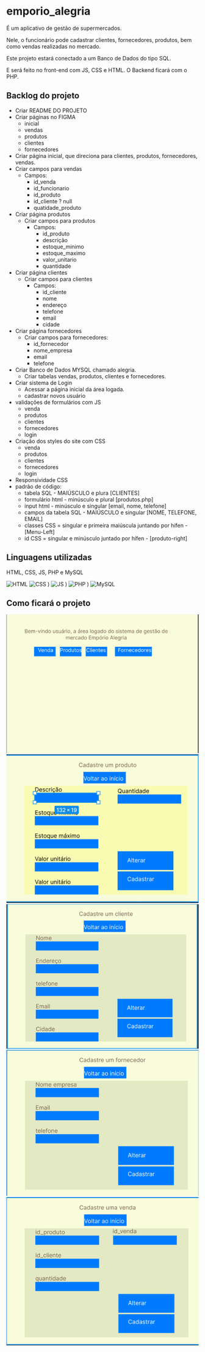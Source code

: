 # **emporio_alegria**
É um aplicativo de gestão de supermercados.

Nele, o funcionário pode cadastrar clientes, fornecedores, produtos, bem como vendas realizadas no mercado.

Este projeto estará conectado a um Banco de Dados do tipo SQL.

E será feito no front-end com JS, CSS e HTML.
O Backend ficará com o PHP.

## **Backlog do projeto**

- Criar README DO PROJETO
- Criar páginas no FIGMA
  - inicial
  - vendas
  - produtos
  - clientes
  - fornecedores
- Criar página inicial, que direciona para clientes, produtos, fornecedores, vendas.
- Criar campos para vendas
  - Campos:
    - id_venda
    - id_funcionario
    - id_produto
    - id_cliente ? null
    - quatidade_produto
- Criar página produtos
  - Criar campos para produtos
    - Campos:
      - id_produto
      - descrição
      - estoque_minimo
      - estoque_maximo
      - valor_unitario
      - quantidade
- Criar página clientes 
  - Criar campos para clientes
    - Campos:
      - id_cliente
      -   nome
      -   endereço
      -   telefone
      -   email
      -   cidade
- Criar página fornecedores
  - Criar campos para fornecedores:
    - id_fornecedor
    - nome_empresa
    - email
    - telefone
- Criar Banco de Dados MYSQL chamado alegria.
  - Criar tabelas vendas, produtos, clientes e fornecedores.
- Criar sistema de Login
  - Acessar a página inicial da área logada.
  - cadastrar novos usuário
- validações de formulários com JS
  -   venda
  -   produtos
  -   clientes
  -   fornecedores
  -   login
 - Criação dos styles do site com CSS
   -   venda
   -   produtos
   -   clientes
   -   fornecedores
   -   login
  - Responsividade CSS
- padrão de código:
  -   tabela SQL - MAIÚSCULO e plura [CLIENTES]
  -   formulário html - minúsculo e plural [produtos.php]
  -   input html - minúsculo e singular [email, nome, telefone]
  -   campos da tabela SQL - MAIÚSCULO e singular [NOME, TELEFONE, EMAIL]
  -   classes CSS = singular e primeira maiúscula juntando por hífen - [Menu-Left]
  -   id CSS = singular e minúsculo juntado por hífen - [produto-right]

## **Linguagens utilizadas**

HTML, CSS, JS, PHP e MySQL

![HTML](https://github.com/user-attachments/assets/20b136b3-2645-45b3-9612-3836a690591f)
![CSS](https://github.com/user-attachments/assets/dfded212-4fd1-4d96-8f3c-136f3cea2791)
)
![JS](https://github.com/user-attachments/assets/aa3a15dc-1352-4d37-bcee-2d85cf2ad1f6)
)
![PHP](https://github.com/user-attachments/assets/43dd2955-8954-452d-b04e-96abfb2870fa)
)
![MySQL](https://github.com/user-attachments/assets/02398dd2-6d5f-478c-b545-62f2c52fd8ab)


## **Como ficará o projeto**

![Página inicial do site](./assets/img/imagens_projeto/index.png)
![Página Produtos](./assets/img/imagens_projeto/produtos.png)
![Página Clientes](./assets/img/imagens_projeto/clientes.png)
![Página Fornecedores](./assets/img/imagens_projeto/fornecedores.png)
![Página Vendas](./assets/img/imagens_projeto/vendas.png)